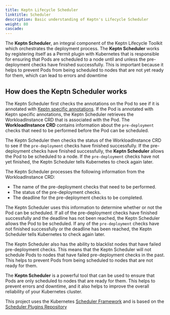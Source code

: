 ```yaml
---
title: Keptn Lifecycle Scheduler
linktitle: Scheduler
description: Basic understanding of Keptn's Lifecycle Scheduler
weight: 80
cascade:
---
```


The **Keptn Scheduler**, an integral component of the Keptn Lifecycle Toolkit which orchestrates
the deployment process.
The **Keptn Scheduler** works by registering itself as a Permit plugin with Kubernetes that
is responsible for ensuring that Pods are scheduled to a node until and unless the
pre-deployment checks have finished successfully.
This is important because it helps to prevent Pods from being scheduled to nodes that are
not yet ready for them, which can lead to errors and downtime

## How does the Keptn Scheduler works

The Keptn Scheduler first checks the annotations on the Pod to see if it is annotated with
[Keptn specific annotations](https://main.lifecycle.keptn.sh/docs/implementing/integrate/#basic-annotations).
If the Pod is annotated with Keptn specific annotations, the Keptn Scheduler retrieves
the WorkloadInstance CRD that is associated with the Pod.
The **WorkloadInstance CRD** contains information about the `pre-deployment` checks that
need to be performed before the Pod can be scheduled.

The Keptn Scheduler then checks the status of the WorkloadInstance CRD to see if the
`pre-deployment` checks have finished successfully.
If the pre-deployment checks have finished successfully, the **Keptn Scheduler** allows
the Pod to be scheduled to a node.
If the `pre-deployment` checks have not yet finished, the Keptn Scheduler tells Kubernetes to check again later.

The Keptn Scheduler processes the following information from the WorkloadInstance CRD:

- The name of the pre-deployment checks that need to be performed.
- The status of the pre-deployment checks.
- The deadline for the pre-deployment checks to be completed.

The Keptn Scheduler uses this information to determine whether or not the Pod can be scheduled.
If all of the pre-deployment checks have finished successfully and the deadline has not been reached,
the Keptn Scheduler allows the Pod to be scheduled.
If any of the `pre-deployment` checks have not finished successfully or the deadline has
been reached, the Keptn Scheduler tells Kubernetes to check again later.

The Keptn Scheduler also has the ability to blacklist nodes that have failed pre-deployment checks.
This means that the Keptn Scheduler will not schedule Pods to nodes that have failed pre-deployment
checks in the past.
This helps to prevent Pods from being scheduled to nodes that are not ready for them.

The **Keptn Scheduler** is a powerful tool that can be used to ensure that Pods are
only scheduled to nodes that are ready for them.
This helps to prevent errors and downtime, and it also helps to improve the overall reliability of your Kubernetes cluster.

This project uses the
Kubernetes [Scheduler Framework](https://kubernetes.io/docs/concepts/scheduling-eviction/scheduling-framework/)
and is based on the [Scheduler Plugins Repository](https://github.com/kubernetes-sigs/scheduler-plugins/tree/master)
